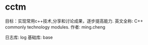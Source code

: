 # cctm
目标：实现常用c++技术,分享和讨论成果，逐步提高能力.
英文全称: C++ commonly technology modules.
作者: ming.cheng

日志库: log
基础库: base
